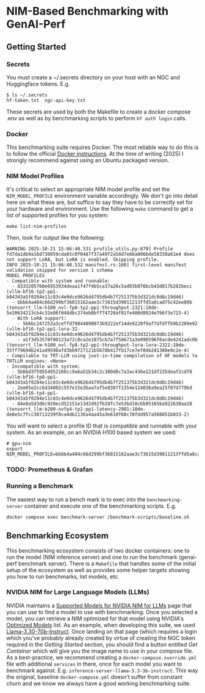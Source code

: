 # NIM-Based Benchmarking with GenAI-Perf

## Getting Started

### Secrets

You must create a ~/.secrets directory on your host with an NGC and Huggingface tokens.  E.g.

```
$ ls ~/.secrets
hf-token.txt  ngc-api-key.txt
```

These secrets are used by both the Makefile to create a docker compose .env as well as by benchmarking scripts to perform `hf auth login` calls.

### Docker

This benchmarking suite requires Docker.  The most reliable way to do this is to follow the official [Docker instructions](https://docs.docker.com/engine/install/ubuntu/).  At the time of writing (2025) I strongly recommend against using an Ubuntu packaged version.

### NIM Model Profiles

It's critical to select an appropriate NIM model profile and set the `NIM_MODEL_PROFILE` environment variable accordingly.  We don't go into detail here on what these are, but suffice to say they have to be correctly set for your hardware and environment.  Use the following `make` command to get a list of supported profiles for you system:

```
make list-nim-profiles
```

Then, look for output like the following:

```
WARNING 2025-10-21 15:06:40.531 profile_utils.py:879] Profile fd7da1db9a16d730859cda85c0f0487f37a49f2a58d7e66a006bde58338a61e4 does not support LoRA, but LoRA is enabled. Skipping profile.
INFO 2025-10-21 15:06:40.532 manifest.rs:160] first-level manifest validation skipped for version 1 schema
MODEL PROFILES
- Compatible with system and runnable:
  - 8333205760e6953934deaa1f47f4b5ca37a26c5ad03b076bcb43d017b282becc (vllm-bf16-tp2-pp1-b84343a5f0204e11c83c4e0dce9626d4795db4b7f251375b3d321dc0d8c19d46)
  - bbbb4a404c66d299bf36015162aae3c73615d39011213ffd5a8cad75c42ee80b (tensorrt_llm-h100_nvl-fp8-tp2-pp1-throughput-2321:10de-5e20634213cb4c32e86f048dbc274eb8bff74720af81fe400d8924e766f3e723-4)
  - With LoRA support:
    - 5b6bc247253a3ceffd79844090873b9222ef14de9220f9af7dfdffb9b2289e92 (vllm-bf16-tp2-pp1-lora-32-b84343a5f0204e11c83c4e0dce9626d4795db4b7f251375b3d321dc0d8c19d46)
    - a1f3d53570f80123a72c8ca2e1875cb7a7f58671a3e098596f6acde4241adc0b (tensorrt_llm-h100_nvl-fp8-tp2-pp1-throughput-lora-lora-2321:10de-35ff79694b241ad9598afd3b69727121b5678b417fb17ce7ef84b241388e9c2e-4)
- Compilable to TRT-LLM using just-in-time compilation of HF models to TRTLLM engines: <None>
- Incompatible with system:
  - 5b66d3f59554952168cc9a6a51b34c2c380d8c7a3ac436e121df235deaf2cdf8 (vllm-bf16-tp8-pp1-b84343a5f0204e11c83c4e0dce9626d4795db4b7f251375b3d321dc0d8c19d46)
  - 2ee05e2cc6d34802c557e15e3baa7af5e8387f1354e124036a9ea25f87d779bd (vllm-bf16-tp4-pp1-b84343a5f0204e11c83c4e0dce9626d4795db4b7f251375b3d321dc0d8c19d46)
  - 84e8a5d3d6c920ecd52151e13d2d92fb28fc7e53bd10c6b95165ba922630aa28 (tensorrt_llm-b200-nvfp4-tp2-pp1-latency-2901:10de-de8e5c7fcc38713239f8ca4db1136a4aa45a3e610f68c78fdd957a566051b033-2)
```

You will want to select a profile ID that is compatible and runnable with your
system.  As an example, on an NVIDIA H100 based system we used:

```
# gpu-nim
export NIM_MODEL_PROFILE=bbbb4a404c66d299bf36015162aae3c73615d39011213ffd5a8cad75c42ee80b
``` 
### TODO: Prometheus & Grafan

### Running a Benchmark

The easiest way to run a bench mark is to exec into the `benchmarking-server` container and execute one of the benchmarking scripts.  E.g.

`docker compose exec benchmark-server /benchmark-scripts/baseline.sh`

## Benchmarking Ecosystem

This benchmarking ecosystem consists of two docker containers: one to run the model (NIM inference server) and one to run the benchmark (genai-perf benchmark server).  There is a `Makefile` that handles some of the initial setup of the ecosystem as well as provides some helper targets showing you how to run benchmarks, list models, etc.

### NVIDIA NIM for Large Language Models (LLMs)

NVIDIA maintains a [Supported Models for NVIDIA NIM for LLMs](https://docs.nvidia.com/nim/large-language-models/latest/supported-models.html) page that you can use to find a model to use with benchmarking.  Once you selected a model, you can retrieve a NIM optimized for that model using NVIDIA's [Optimized Models](https://docs.nvidia.com/nim/large-language-models/latest/supported-models.html#optimized-models) list.  As an example, when developing this suite, we used [Llama-3.30-70b-Instruct](https://catalog.ngc.nvidia.com/orgs/nim/teams/meta/containers/llama-3.3-70b-instruct).  Once landing on that page (which requires a login which you've probably already created by virtue of creating the NGC token required in the *Getting Started* section, you should find a button entitled *Get Container* which will give you the image name to use in your compose file.  As a best-practice, we recommend creating a `docker-compose.override.yml` file with additional `services` in there, once for each model you want to benchmark against.  E.g. `inference-server-llama-3.3-3b-instruct`.  This way the original, baseline `docker-compose.yml` doesn't suffer from constant churn and we know we always have a good working benchmarking suite.


